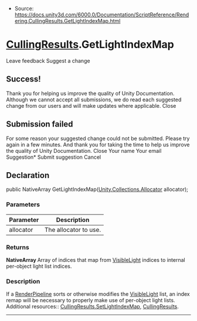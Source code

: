* Source: https://docs.unity3d.com/6000.0/Documentation/ScriptReference/Rendering.CullingResults.GetLightIndexMap.html

#  [CullingResults](https://docs.unity3d.com/6000.0/Documentation/ScriptReference/Rendering.CullingResults.html).GetLightIndexMap
Leave feedback
Suggest a change
## Success!
Thank you for helping us improve the quality of Unity Documentation. Although we cannot accept all submissions, we do read each suggested change from our users and will make updates where applicable.
Close
## Submission failed
For some reason your suggested change could not be submitted. Please <a>try again</a> in a few minutes. And thank you for taking the time to help us improve the quality of Unity Documentation.
Close
Your name Your email Suggestion* Submit suggestion
Cancel
## Declaration
public NativeArray<int> GetLightIndexMap([Unity.Collections.Allocator](https://docs.unity3d.com/6000.0/Documentation/ScriptReference/Unity.Collections.Allocator.html) allocator); 
### Parameters
Parameter | Description  
---|---  
allocator | The allocator to use.  
### Returns
**NativeArray <int>** Array of indices that map from [VisibleLight](https://docs.unity3d.com/6000.0/Documentation/ScriptReference/Rendering.VisibleLight.html) indices to internal per-object light list indices. 
### Description
If a [RenderPipeline](https://docs.unity3d.com/6000.0/Documentation/ScriptReference/Rendering.RenderPipeline.html) sorts or otherwise modifies the [VisibleLight](https://docs.unity3d.com/6000.0/Documentation/ScriptReference/Rendering.VisibleLight.html) list, an index remap will be necessary to properly make use of per-object light lists.
Additional resources:: [CullingResults.SetLightIndexMap](https://docs.unity3d.com/6000.0/Documentation/ScriptReference/Rendering.CullingResults.SetLightIndexMap.html), [CullingResults](https://docs.unity3d.com/6000.0/Documentation/ScriptReference/Rendering.CullingResults.html).
* * *

